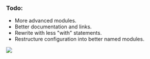 
### Todo:

* More advanced modules.
* Better documentation and links.
* Rewrite with less "with" statements.
* Restructure configuration into better named modules.


<img 
  src="https://raw.githubusercontent.com/catppuccin/catppuccin/c9d3d7de6ab8cb2609b37c4b79b026a2c7784b6f/assets/footers/gray0_ctp_on_line.svg?sanitize=true"
/>
